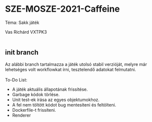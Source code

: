 # SZE-MOSZE-2021-Caffeine
Téma: Sakk játék

Vas Richárd VXTPK3 <br/>
<br/>
## init branch <br/>
Az alábbi branch tartalmazza a játék utolsó stabil verzióját, melyre már lehetséges volt workflowkat írni, tesztelendő adatokat felmutatni.<br/>
<br/>
To-Do List:<br/>
- A játék aktuális állapotának frissítése.<br/>
- Garbage kódok törlése.<br/>
- Unit test-ek írása az egyes objektumokhoz. <br/>
- A fel nem töltött kódot bug mentesíteni és feltölteni.<br/>
- Dockerfile-t frissíteni.<br/>
- Renderer <br/>
<br/>
